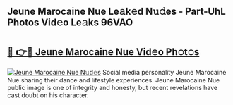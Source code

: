 ## Jeune Marocaine Nue Le𝚊k𝚎d N𝚞𝚍es - Part-UhL Photos Vid𝚎o Le𝚊ks 96VAO

# <h2><a href="http://fb833kh.evod.top/?m=Jeune+Marocaine+Nue">🔗 👉🔴 Jeune Marocaine Nue Vid𝚎o Ph𝚘t𝚘s</a></h2>

[![Jeune Marocaine Nue N𝚞d𝚎s](https://i.imgur.com/8V9OHl7.gif)](http://fb833kh.evod.top/?m=Jeune+Marocaine+Nue)
Social media personality Jeune Marocaine Nue sharing their dance and lifestyle experiences. Jeune Marocaine Nue public image is one of integrity and honesty, but recent revelations have cast doubt on his character. 
